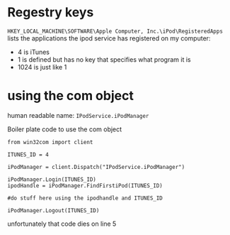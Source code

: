 # Regestry keys #

`HKEY_LOCAL_MACHINE\SOFTWARE\Apple Computer, Inc.\iPod\RegisteredApps` lists the applications the ipod service has registered on my computer:

  * 4 is iTunes
  * 1 is defined but has no key that specifies what program it is
  * 1024 is just like 1

# using the com object #

human readable name: `IPodService.iPodManager`

Boiler plate code to use the com object
```
from win32com import client

ITUNES_ID = 4

iPodManager = client.Dispatch("IPodService.iPodManager")

iPodManager.Login(ITUNES_ID)
ipodHandle = iPodManager.FindFirstiPod(ITUNES_ID)

#do stuff here using the ipodhandle and ITUNES_ID

iPodManager.Logout(ITUNES_ID)
```

unfortunately that code dies on line 5